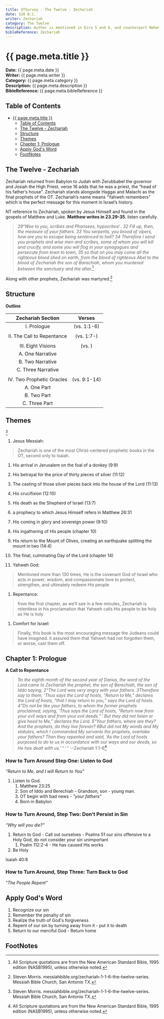```yaml
---
title: OTSurvey - The Twelve - Zechariah
date: 520 B.C.
writer: Zechariah
category: The Twelve
description: Author is mentioned in Ezra 5 and 6, and counterpart Nehemiah 12:1. Date is the same year as Haggai's prophecy, in the eighth month.
bibleReference: Zechariah
---
```


# {{ page.meta.title }}

**Date:** {{ page.meta.date }}  
**Writer:** {{ page.meta.writer }}  
**Category:** {{ page.meta.category }}  
**Description:** {{ page.meta.description }}  
**BibleReference:** {{ page.meta.bibleReference }}

## Table of Contents

- [{{ page.meta.title }}](#-pagemetatitle-)
  - [Table of Contents](#table-of-contents)
  - [The Twelve - Zechariah](#the-twelve---zechariah)
  - [Structure](#structure)
  - [Themes](#themes)
  - [Chapter 1: Prologue](#chapter-1-prologue)
  - [Apply God's Word](#apply-gods-word)
  - [FootNotes](#footnotes)

## The Twelve - Zechariah

Zechariah returned from Babylon to Judah with Zerubbabel the governor and Josiah the High Priest. verse 16 adds that he was a priest, the “head of his father’s house”. Zechariah stands alongside Haggai and Malachi as the final prophets of the OT. Zechariah’s name means “Yahweh remembers” which is the perfect message for this moment in Israel’s history.

NT reference to Zechariah, spoken by Jesus Himself and found in the gospels of Matthew and Luke. **Matthew writes in 23.29-35**. listen carefully.  

> *29“Woe to you, scribes and Pharisees, hypocrites! . 32 Fill up, then, the measure of your fathers. 33 You serpents, you brood of vipers, how are you to escape being sentenced to hell? 34 Therefore I send you prophets and wise men and scribes, some of whom you will kill and crucify, and some you will flog in your synagogues and persecute from town to town, 35 so that on you may come all the righteous blood shed on earth, from the blood of righteous Abel to the blood of Zechariah the son of Barachiah, whom you murdered between the sanctuary and the altar.*[^2]

Along with other prophets, Zechariah was martyred.[^1]

## Structure

**Outline**  

| Zechariah Section | Verses |
| :---: | :---: |
| I. Prologue | (vs. 1:1-6) |
| | |
| II. The Call to Repentance | (vs. 1:7-) |
| | |
| III. Eight Visions | (vs. ) |
| A. One Narrative| |
| B. Two Narrative | |
| C. Three Narrative | |
| | |
| IV. Two Prophetic Oracles | (vs. 9:1-14) |
| A. One Part | |
| B. Two Part | |
| C. Three Part | |

## Themes

[^1]

1. Jesus Messiah:

> Zechariah is one of the most Christ-centered prophetic books in the OT, second only to Isaiah.  

   1. His arrival in Jerusalem on the foal of a donkey (9:9)
   2. His betrayal for the price of thirty pieces of silver (11:12)
   3. The casting of those silver pieces back into the house of the Lord (11:13)
   4. His crucifixion (12:10)
   5. His death as the Shepherd of Israel (13:7)
   6. a prophecy to which Jesus Himself refers in Matthew 26:31
   7. His coming in glory and sovereign power (9:10)
   8. His ingathering of His people (chapter 10)
   9. His return to the Mount of Olives, creating an earthquake splitting the mount in two (14:4)
   10. The final, culminating Day of the Lord (chapter 14)

1. Yahweh God:

> Mentioned more than 130 times, He is the covenant God of Israel who acts in power, wisdom, and compassionate love to protect, strengthen, and ultimately redeem His people

1. Repentance:

> from the first chapter, as we’ll see in a few minutes, Zechariah is relentless in his proclamation that Yahweh calls His people to be holy as He is holy

1. Comfort for Israel:

> Finally, this book is the most encouraging message the Judeans could have imagined. it assured them that Yahweh had not forgotten them, or worse, cast them off.

## Chapter 1: Prologue

**A Call to Repentance**  

> *1In the eighth month of the second year of Darius, the word of the Lord came to Zechariah the prophet, the son of Berechiah, the son of Iddo saying, 2“The Lord was very angry with your fathers. 3Therefore say to them, ‘Thus says the Lord of hosts, “Return to Me,” declares the Lord of hosts, “that I may return to you,” says the Lord of hosts. 4“Do not be like your fathers, to whom the former prophets proclaimed, saying, ‘Thus says the Lord of hosts, “Return now from your evil ways and from your evil deeds.” ’ But they did not listen or give heed to Me,” declares the Lord. 5“Your fathers, where are they? And the prophets, do they live forever? 6But did not My words and My statutes, which I commanded My servants the prophets, overtake your fathers? Then they repented and said, ‘As the Lord of hosts purposed to do to us in accordance with our ways and our deeds, so He has dealt with us.’ ” ’ ”*
> --Zechariah 1:1-6[^2]

### How to Turn Around Step One: Listen to God

*“Return to Me, and I will Return to You”*

1. Listen to God.
   1. Matthew 23:25
   2. Son of Iddo and Berechiah - Grandson, son - young man.
   3. OT begin with bad news - *"your fathers"*
   4. Born in Babylon

### How to Turn Around, Step Two: Don’t Persist in Sin

*“Why will you die?”*

1. Return to God - Call out ourselves - Psalms 51 our sins offensive to a Holy God, do not consider your sin unimportant
      1. Psalm 112:2-4 - He has caused His works
2. Be Holy

Isaiah 40:8

### How to Turn Around, Step Three: Turn Back to God

*"The People Repent"*

## Apply God's Word

1. Recognize our sin
1. Remember the penalty of sin
1. Realize the truth of God's forgiveness
1. Repent of our sin by turning away from it - put it to death
1. Return to our merciful God - Return home

## FootNotes

[^1]: Steven Morris. messiahbible.org/zechariah-1-1-6-the-twelve-series. Messiah Bible Church, San Antonio TX.
[^2]: All Scripture quotations are from the New American Standard Bible, 1995 edition (NASB1995), unless otherwise noted.
